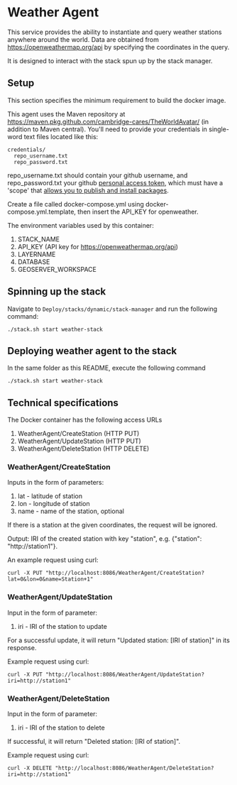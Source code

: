# Weather Agent
This service provides the ability to instantiate and query weather stations anywhere around the world. Data are obtained from https://openweathermap.org/api by specifying the coordinates in the query.

It is designed to interact with the stack spun up by the stack manager.

## Setup
This section specifies the minimum requirement to build the docker image. 

This agent uses the Maven repository at https://maven.pkg.github.com/cambridge-cares/TheWorldAvatar/ (in addition to Maven central).
You'll need to provide your credentials in single-word text files located like this:
```
credentials/
  repo_username.txt
  repo_password.txt
```

repo_username.txt should contain your github username, and repo_password.txt your github [personal access token](https://docs.github.com/en/github/authenticating-to-github/creating-a-personal-access-token), which must have a 'scope' that [allows you to publish and install packages](https://docs.github.com/en/packages/working-with-a-github-packages-registry/working-with-the-apache-maven-registry#authenticating-to-github-packages).

Create a file called docker-compose.yml using docker-compose.yml.template, then insert the API_KEY for openweather.

The environment variables used by this container:
1) STACK_NAME
2) API_KEY (API key for https://openweathermap.org/api)
3) LAYERNAME
4) DATABASE
5) GEOSERVER_WORKSPACE

## Spinning up the stack
Navigate to ```Deploy/stacks/dynamic/stack-manager``` and run the following command:
```
./stack.sh start weather-stack 
```

## Deploying weather agent to the stack
In the same folder as this README, execute the following command
```
./stack.sh start weather-stack
```

## Technical specifications
The Docker container has the following access URLs

1. WeatherAgent/CreateStation (HTTP PUT)
2. WeatherAgent/UpdateStation (HTTP PUT)
3. WeatherAgent/DeleteStation (HTTP DELETE)

### WeatherAgent/CreateStation
Inputs in the form of parameters:
1) lat - latitude of station
2) lon - longitude of station
3) name - name of the station, optional

If there is a station at the given coordinates, the request will be ignored.

Output: IRI of the created station with key "station", e.g. {"station": "http://station1"}.

An example request using curl:
```
curl -X PUT "http://localhost:8086/WeatherAgent/CreateStation?lat=0&lon=0&name=Station+1"
```

### WeatherAgent/UpdateStation
Input in the form of parameter:
1) iri - IRI of the station to update

For a successful update, it will return "Updated station: [IRI of station]" in its response.

Example request using curl:
```
curl -X PUT "http://localhost:8086/WeatherAgent/UpdateStation?iri=http://station1"
```

### WeatherAgent/DeleteStation
Input in the form of parameter:
1) iri - IRI of the station to delete

If successful, it will return "Deleted station: [IRI of station]".

Example request using curl:
```
curl -X DELETE "http://localhost:8086/WeatherAgent/DeleteStation?iri=http://station1"
```




